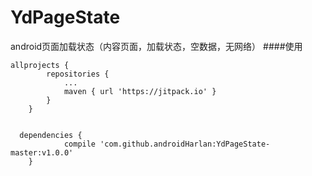 # YdPageState
android页面加载状态（内容页面，加载状态，空数据，无网络）
####使用
~~~
allprojects {
		repositories {
			...
			maven { url 'https://jitpack.io' }
		}
	}
  
  
  dependencies {
	        compile 'com.github.androidHarlan:YdPageState-master:v1.0.0'
	}
~~~~
